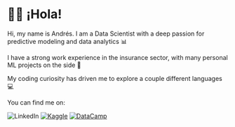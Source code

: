 # 👋🏼 ¡Hola!

Hi, my name is Andrés. I am a Data Scientist with a deep passion for predictive modeling and data analytics 📊

I have a strong work experience in the insurance sector, with many personal ML projects on the side 🧠

My coding curiosity has driven me to explore a couple different languages 💻

You can find me on:  

![LinkedIn](https://img.shields.io/badge/LinkedIn-blue?style=for-the-badge&logo=linkedin)
[![Kaggle](https://img.shields.io/badge/Kaggle-20BEFF?style=for-the-badge&logo=kaggle&logoColor=white)](https://www.kaggle.com/aerojasm)
[![DataCamp](https://img.shields.io/badge/DataCamp-05192D?style=for-the-badge&logo=datacamp)](https://www.datacamp.com/portfolio/aerojasm)

<!---
andres99rojas/andres99rojas is a ✨ special ✨ repository because its `README.md` (this file) appears on your GitHub profile.
You can click the Preview link to take a look at your changes.
--->
